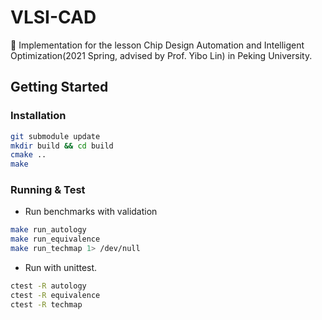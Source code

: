# VLSI-CAD
🍪  Implementation for the lesson Chip Design Automation and Intelligent Optimization(2021 Spring, advised by Prof. Yibo Lin) in Peking University.

## Getting Started

[comment]: <> (### Prerequisites)

### Installation

```bash
git submodule update
mkdir build && cd build
cmake ..
make
```

### Running & Test
- Run benchmarks with validation
```bash
make run_autology
make run_equivalence
make run_techmap 1> /dev/null
```
- Run with unittest.
```bash
ctest -R autology
ctest -R equivalence
ctest -R techmap
```